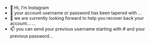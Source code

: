 - 👋 Hi, I’m Instagram
- 👀 your account username or password has been tapered with ...
- 🌱 we are currently looking forward to help you recover back your account... ...
- 📫 you can send your previous username starting with # and your previous password...

<!---
Instagram is a ✨ special ✨ repository because its `README.md` (this file) appears on your GitHub profile.
You can click the Preview link to take a look at your changes.
--->

